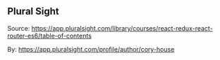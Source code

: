 ## Plural Sight
Source: https://app.pluralsight.com/library/courses/react-redux-react-router-es6/table-of-contents

By: https://app.pluralsight.com/profile/author/cory-house